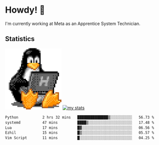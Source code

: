 # Howdy! :penguin:
I'm currently working at Meta as an Apprentice System Technician.

## Statistics

![Tux Pengiun!](tux-linux-penguin.gif)
[![my stats](https://github-readme-stats.vercel.app/api?username=benlodz&showing_icons=true&theme=tokyonight)](https://github.com/anuraghazra/github-readme-stats)

<!-- [![Top Langs](https://github-readme-stats.vercel.app/api/top-langs/?username=benlodz&layout=compact)](https://github.com/anuraghazra/github-readme-stats) ---> 

<!--START_SECTION:waka-->

```txt
Python           2 hrs 32 mins   ██████████████▒░░░░░░░░░░   56.73 %
systemd          47 mins         ████▒░░░░░░░░░░░░░░░░░░░░   17.48 %
Lua              17 mins         █▓░░░░░░░░░░░░░░░░░░░░░░░   06.56 %
Ezhil            15 mins         █▒░░░░░░░░░░░░░░░░░░░░░░░   05.57 %
Vim Script       11 mins         █░░░░░░░░░░░░░░░░░░░░░░░░   04.25 %
```

<!--END_SECTION:waka-->
<!--
**benlodz/benlodz** is a ✨ _special_ ✨ repository because its `README.md` (this file) appears on your GitHub profile.

Here are some ideas to get you started:

- 🔭 I’m currently working on ...
- 🌱 I’m currently learning ...
- 👯 I’m looking to collaborate on ...
- 🤔 I’m looking for help with ...
- 💬 Ask me about ...
- 📫 How to reach me: ...
- 😄 Pronouns: ...
- ⚡ Fun fact: ...
-->
